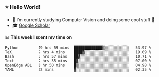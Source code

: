 ### ⭐️ Hello World!

<!--
**hologerry/hologerry** is a ✨ _special_ ✨ repository because its `README.md` (this file) appears on your GitHub profile.

Here are some ideas to get you started:

- 🔭 I’m currently working and studying on Computer Vision
- 🌱 I’m currently learning at Peking University
- 💬 Ask me about 
- 📫 How to reach me: E-mail
- 😄 Pronouns: he/his
- ⚡ Fun fact: Music is the Power
-->


- 🔭 I’m currently studying Computer Vision and doing some cool stuff 🤖
- 🎓 [Google Scholar](https://scholar.google.com/citations?user=3ykqW9wAAAAJ&hl=en)


📊 **This week I spent my time on**

<!--START_SECTION:waka-->

```text
Python         19 hrs 59 mins  █████████████▒░░░░░░░░░░░   53.97 %
TeX            7 hrs 4 mins    ████▓░░░░░░░░░░░░░░░░░░░░   19.09 %
Bash           3 hrs 57 mins   ██▓░░░░░░░░░░░░░░░░░░░░░░   10.71 %
Text           2 hrs 35 mins   █▓░░░░░░░░░░░░░░░░░░░░░░░   07.00 %
OpenEdge ABL   1 hr 50 mins    █▒░░░░░░░░░░░░░░░░░░░░░░░   04.98 %
YAML           52 mins         ▓░░░░░░░░░░░░░░░░░░░░░░░░   02.35 %
```

<!--END_SECTION:waka-->
